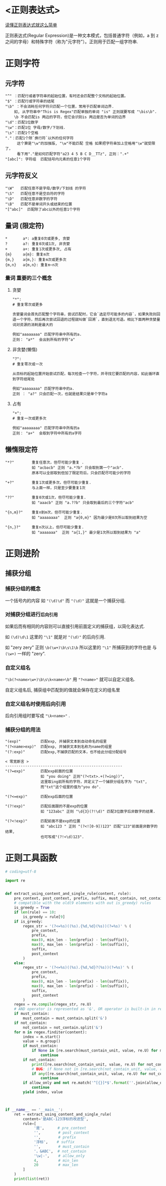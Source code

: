 # <正则表达式>

[读懂正则表达式就这么简单](https://www.cnblogs.com/zery/p/3438845.html)

正则表达式(Regular Expression)是一种文本模式，包括普通字符（例如，a 到 z 之间的字母）和特殊字符（称为"元字符"）。正则用于匹配一组字符串.



# 正则字符

##  元字符

```shell
"^" ：匹配行或者字符串的起始位置，有时还会匹配整个文档的起始位置。 
"$" ：匹配行或字符串的结尾
"\b" ：不会消耗任何字符只匹配一个位置，常用于匹配单词边界.
	如, 从字符串中"This is Regex"匹配单独的单词 "is" 正则就要写成 "\bis\b". 
	\b 不会匹配is 两边的字符，但它会识别is 两边是否为单词的边界 
"\d"：匹配1位数字
"\w"：匹配1位 字母/数字/下划线.
"\s"：匹配1个空格 
"."：匹配1个除`换行符`以外的任何字符
　　  这个算是"\w"的加强版, "\w"不能匹配 空格 如果把字符串加上空格用"\w"就受限了，
　　  看下用"."是如何匹配字符"a23 4 5 B C D__TTz", 正则：".+"
"[abc]": 字符组  匹配括号内元素的任意1个字符
```

##  元字符反义

```shell
"\W"   匹配任意不是字母/数字/下划线 的字符
"\S"   匹配任意不是空白符的字符
"\D"   匹配任意非数字的字符
"\B"   匹配不是单词开头或结束的位置
"[^abc]"  匹配除了abc以外的任意1个字符
```

## 量词 (限定符)

```
*		a*: a重复0次或更多, 贪婪
?		a?: 重复0次或1次, 非贪婪
+		a+: 重复1次或更多次, 占有
{m}		a{m}: 重复m次
{m,}	a{m,}: 重复m次或更多次
{m,n}	a{m,n}: 重复m~n次
```

### 量词 重要的三个概念

1. 贪婪

   ```shell
   "*": 
   # 重复零次或更多
   
   贪婪量词会首先匹配整个字符串，尝试匹配时，它会`选定尽可能多的内容`，如果失败则回退一个字符，然后再次尝试回退的过程就叫做`回溯`，直到退无可退。相比下面两种贪婪量词对资源的消耗是最大的
   
   例如"aaaaaaaa" 匹配字符串中所有的a.  
   正则： "a*"  会出到所有的字符"a"
   ```

2. 非贪婪(懒惰)

   ```shell
   "?":
   # 重复零次或一次
   
   从目标的起始位置开始尝试匹配，每次检查一个字符，并寻找它要匹配的内容，如此循环直到字符结尾处
   
   例如"aaaaaaaa" 匹配字符串中的a.
   正则 ： "a?" 只会匹配一次，也就是结果只是单个字符a
   ```

3. 占有

   ```shell
   "+":
   # 重复一次或更多次
   
   例如"aaaaaaaa" 匹配字符串中所有的a  
   正则： "a+"  会取到字符中所有的a字符
   ```



## 懒惰限定符

```shell
"*?"		重复任意次，但尽可能少重复 .
			如 "acbacb" 正则 "a.*?b" 只会取到第一个"acb".
			原本可以全部取到但加了限定符后，只会匹配尽可能少的字符

"+?"  		重复1次或更多次，但尽可能少重复.
			与上面一样，只是至少要重复1次

"??"		重复0次或1次，但尽可能少重复.
			如 "aaacb" 正则 "a.??b" 只会取到最后的三个字符"acb"

"{n,m}?"	重复n到m次，但尽可能少重复.
			如 "aaaaaaaa"  正则 "a{0,m}" 因为最少是0次所以取到结果为空

"{n,}?"		重复n次以上，但尽可能少重复.
			如 "aaaaaaa"  正则 "a{1,}" 最少是1次所以取到结果为 "a"
```







# 正则进阶

## 捕获分组

### 捕获分组的概念

一个括号内的内容 如 `"(\d)\d"`  而 `"(\d)"`  这就是一个捕获分组.

### 对捕获分组进行`后向引用`

如果后而有相同的内容则可以直接引用前面定义的捕获组，以简化表达式.

如 `(\d)\d\1`  这里的 `"\1"` 就是对 `"(\d)"` 的后向引用.

如 "zery zery" 正则 `\b(\w+)\b\s\1\b` 所以这里的 `"\1"` 所捕获到的字符也是 与 `(\w+)` 一样的 "zery".

### 自定义组名

`"\b(?<name>\w+)\b\s\k<name>\b"` 用 `"?<name>"` 就可以自定义组名.

自定义组名后, 捕获组中匹配到的值就会保存在定义的组名里

### 自定义组名时使用后向引用

后向引用组时要写成 `"\k<name>"` .

### 捕获分组的用法 

```shell
"(exp)"			匹配exp, 并捕获文本到自动命名的组里
"(?<name>exp)"	匹配exp, 并捕获文本到名称为name的组里
"(?:exp)"		匹配exp,不捕获匹配的文本，也不给此分组分配组号

< 零宽断言 >
-----------------------------------------------------
"(?=exp)"		匹配exp前面的位置
				如 "you doing" 正则"(?<txt>.+(?=ing))",
				这里取ing前所有的字符，并定义了一个捕获分组名字为 "txt",
				而"txt"这个组里的值为"you do".
				
"(?<=exp)"		匹配exp后面的位置

"(?!exp)"		匹配后面跟的不是exp的位置
				如 "123abc" 正则 "\d{3}(?!\d)" 匹配3位数字后非数字的结果.
				
"(?<!exp)"		匹配前面不是exp的位置
				如 "abc123 " 正则 "(?<![0-9])123" 匹配"123"前面是非数字的结果,
				也可写成"(?!<\d)123".
```



# 正则工具函数
```python
# coding=utf-8

import re


def extract_using_content_and_single_rule(content, rule):
    pre_context, post_context, prefix, suffix, must_contain, not_contain, allow_only, min_len, max_len = rule[:9]
    # compatible with the old(9 elements with out is_greedy) rules
    is_greedy = True
    if len(rule) == 10:
        is_greedy = rule[9]
    if is_greedy:
        regex_str = '(?<=%s)((%s).{%d,%d}(%s))(?=%s)' % (
            pre_context,
            prefix,
            max(0, min_len - len(prefix) - len(suffix)),
            max(0, max_len - len(prefix) - len(suffix)),
            suffix,
            post_context
        )
    else:
        regex_str = '(?<=%s)((%s).{%d,%d}?(%s))(?=%s)' % (
            pre_context,
            prefix,
            max(0, min_len - len(prefix) - len(suffix)),
            max(0, max_len - len(prefix) - len(suffix)),
            suffix,
            post_context
        )
    regex = re.compile(regex_str, re.U)
    # AND operator is represented as '&', OR operator is built-in in regex as '|'.
    if must_contain:
        must_contain = must_contain.split('&')
    if not_contain:
        not_contain = not_contain.split('&')
    for m in regex.finditer(content):
        index = m.start()
        value = m.group()
        if must_contain:
            if None in [re.search(must_contain_unit, value, re.U) for must_contain_unit in must_contain]:
                continue
        if not_contain:
            print([re.search(not_contain_unit, value, re.U) for not_contain_unit in not_contain])
            # BUG: if None not in [re.search(not_contain_unit, value, re.U) for not_contain_unit in not_contain]:
            if any([re.search(not_contain_unit, value, re.U) for not_contain_unit in not_contain]):
                continue
        if allow_only and not re.match('^[{}]*$'.format(''.join(allow_only.split('|'))), value, re.U):
            continue
        yield index, value



if __name__ == '__main__':
    ret = extract_using_content_and_single_rule(
        content='是ABC-123浮标的改进型',
        rule=[
             '是',      # pre_context
             '',        # post_context
             '',        # prefix
             '浮标',    # suffix
             '',        # must_contain
             '，&ABC',  # not_contain
             '\w|-',    # allow_only
             4,         # min_len
             20         # max_len
        ]
    )
    print(list(ret))

```



